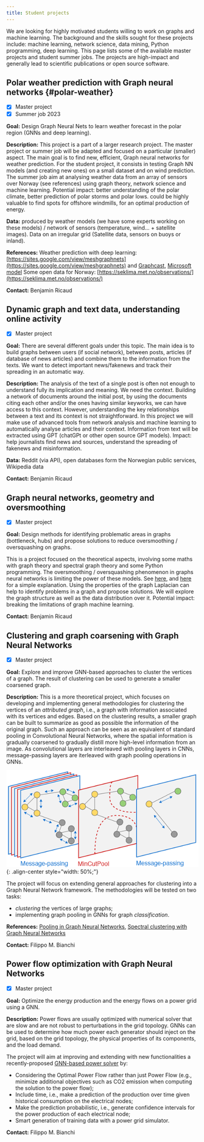 ```yaml
---
title: Student projects
---
```


We are looking for highly motivated students willing to work on graphs and machine learning.
The background and the skills sought for these projects include: machine learning, network science, data mining, Python programming, deep learning.
This page lists some of the available master projects and student summer jobs. The projects are high-impact and generally lead to scientific publications or open source software. 


## Polar weather prediction with Graph neural networks {#polar-weather}

- [x] Master project
- [x] Summer job 2023

**Goal:** Design Graph Neural Nets to learn weather forecast in the polar region (GNNs and deep learning).

**Description:**
This project is a part of a larger research project. The master project or summer job will be adapted and focused on a particular (smaller) aspect. 
The main goal is to find new, efficient, Graph neural networks for weather prediction. For the student project, it consists in testing Graph NN models (and creating new ones) on a small dataset and on wind prediction. The summer job aim at analysing weather data from an array of sensors over Norway (see references) using graph theory, network science and machine learning. Potential impact: better understanding of the polar climate, better prediction of polar storms and polar lows. could be highly valuable to find spots for offshore windmills, for an optimal production of energy.

**Data:** produced by weather models (we have some experts working on these models) / network of sensors (temperature, wind... + satellite images). Data on an irregular grid (Satellite data, sensors on buoys or inland).

**References:** 
Weather prediction with deep learning: [https://sites.google.com/view/meshgraphnets](https://sites.google.com/view/meshgraphnets)  and [Graphcast](https://arxiv.org/pdf/2212.12794.pdf), [Microsoft model](https://www.microsoft.com/en-us/research/group/autonomous-systems-group-robotics/articles/introducing-climax-the-first-foundation-model-for-weather-and-climate/)
Some open data for Norway: [https://seklima.met.no/observations/](https://seklima.met.no/observations/)

**Contact:** Benjamin Ricaud

## Dynamic graph and text data, understanding online activity

- [x] Master project

**Goal:** There are several different goals under this topic. The main idea is to build graphs between users (if social network), between posts, articles (if database of news articles) and combine them to the information from the texts. We want to detect important news/fakenews and track their spreading in an automatic way. 

**Description:**
The analysis of the text of a single post is often not enough to understand fully its implication and meaning. We need the context. Building a network of documents around the initial post, by using the documents citing each other and/or the ones having similar keyworks, we can have access to this context. However, understanding the key relationships between a text and its context is not straightforward. In this project we will make use of advanced tools from network analysis and machine learning to automatically analyse articles and their context. Information from text will be extracted using GPT (chatGPt or other open source GPT models). Impact: help journalists find news and sources, understand the spreading of fakenews and misinformation.

**Data:** Reddit (via API), open databases form the Norwegian public services, Wikipedia data

**Contact:** Benjamin Ricaud

## Graph neural networks, geometry and oversmoothing

- [x] Master project

**Goal:** Design methods for identifying problematic areas in graphs (bottleneck, hubs) and propose solutions to reduce oversmoothing / oversquashing on graphs.

This is a project focused on the theoretical aspects, involving some maths with graph theory and spectral graph theory and some Python programming.
The oversmoothing / oversquashing phenomenon in graphs neural networks is limiting the power of these models. See [here](https://towardsdatascience.com/over-smoothing-issue-in-graph-neural-network-bddc8fbc2472), and [here](https://towardsdatascience.com/over-squashing-bottlenecks-and-graph-ricci-curvature-c238b7169e16) for a simple explanation. Using the properties of the graph Laplacian can help to identify problems in a graph and propose solutions. We will explore the graph structure as well as the data distribution over it. Potential impact: breaking the limitations of graph machine learning.

**Contact:** Benjamin Ricaud

## Clustering and graph coarsening with Graph Neural Networks

- [x] Master project

**Goal:** Explore and improve GNN-based approaches to cluster the vertices of a graph. The result of clustering can be used to generate a smaller coarsened graph.

**Description:**
This is a more theoretical project, which focuses on developing and implementing general methodologies for clustering the vertices of an *attributed graph*, i.e., a graph with information associated with its vertices and edges. Based on the clustering results, a smaller graph can be built to summarize as good as possible the information of the original graph. Such an approach can be seen as an equivalent of standard pooling in Convolutional Neural Networks, where the spatial information is gradually coarsened to gradually distill more high-level information from an image.
As convolutional layers are interleaved with pooling layers in CNNs, message-passing layers are iterleaved with graph pooling operations in GNNs.

![Mincut pool](figs\mincutpool.png "a small social network"){: .align-center style="width: 50%;"}

The project will focus on extending general approaches for clustering into a Graph Neural Network framework. The methodologies will be tested on two tasks:

- *clustering* the vertices of large graphs; 
- implementing graph pooling in GNNs for graph *classification*. 

**References:** [Pooling in Graph Neural Networks](https://github.com/danielegrattarola/SRC), [Spectral clustering with Graph Neural Networks](https://github.com/FilippoMB/Spectral-Clustering-with-Graph-Neural-Networks-for-Graph-Pooling)

**Contact:** Filippo M. Bianchi

## Power flow optimization with Graph Neural Networks

- [x] Master project

**Goal:** Optimize the energy production and the energy flows on a power grid using a GNN.

**Description:** Power flows are usually optimized with numerical solver that are slow and are not robust to perturbations in the grid topology. GNNs can be used to determine how much power each generator should inject on the grid, based on the grid topology, the physical properties of its components, and the load demand.

The project will aim at improving and extending with new functionalities a recently-proposed [GNN-based power solver](https://github.com/JonasBergHansen/Power-Flow-Balancing-with-Decentralized-Graph-Neural-Networks) by:

- Considering the Optimal Power Flow rather than just Power Flow (e.g., minimize additional objectives such as CO2 emission when computing the solution to the power flow);
- Include time, i.e., make a prediction of the production over time given historical consumption on the electrical nodes;
- Make the prediction probabilistic, i.e., generate confidence intervals for the power production of each electrical node;
- Smart generation of training data with a power grid simulator.

**Contact:** Filippo M. Bianchi

